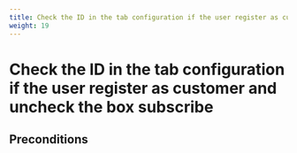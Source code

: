 ```yaml
---
title: Check the ID in the tab configuration if the user register as customer and uncheck the box subscribe
weight: 19
---
```


# Check the ID in the tab configuration if the user register as customer and uncheck the box subscribe

## Preconditions


